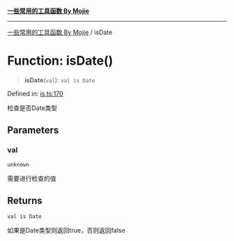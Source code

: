 [**一些常用的工具函数 By Mojie**](../README.md)

***

[一些常用的工具函数 By Mojie](../globals.md) / isDate

# Function: isDate()

> **isDate**(`val`): `val is Date`

Defined in: [is.ts:170](https://github.com/mojiefong/utils/blob/8d43a08c9cee3486bdce98ae9522c4a66e3c2c71/src/is.ts#L170)

检查是否Date类型

## Parameters

### val

`unknown`

需要进行检查的值

## Returns

`val is Date`

如果是Date类型则返回true，否则返回false
